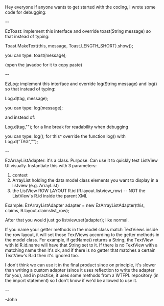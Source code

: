 Hey everyone if anyone wants to get started with the coding, I wrote some code for debugging:

--

EzToast: implement this interface and override toast(String message) so that instead of typing:

Toast.MakeText(this, message, Toast.LENGTH_SHORT).show();

you can type:
toast(message);

(open the javadoc for it to copy paste)

--

EzLog: implement this interface and override log(String message) and log() so that instead of typing:

Log.d(tag, message);

you can type:
log(message);

and instead of:

Log.d(tag,""); for a line break for readability when debugging

you can type:
log();
for this^ override the function log() with Log.d("TAG","");

--

EzArrayListAdapter: it's a class. Purpose: Can use it to quickly test ListView UI visually.
Instantiate this with 3 parameters:
1. context
2. ArrayList holding the data model class elements you want to display in a listview (e.g. ArrayList<ClaimModel>)
3. the ListView ROW LAYOUT R.id (R.layout.listview_row) -- NOT the ListView's R.id inside the parent XML

Example:
EzArrayListAdapter adapter = new EzArrayListAdapter(this, claims, R.layout.claimslist_row);

After that you would just go listview.set(adapter); like normal.

If you name your getter methods in the model class match TextViews inside the row layout, it will set those TextViews according to the getter methods in the model class. For example, if getName() returns a String, the TextView with id R.id.name will have that String set to it. If there is no TextView with a matching name then it's ok, and if there is no getter that matches a certain TextView's R.id then it's ignored too.

I don't think we can use it in the final product since on principle, it's slower than writing a custom adapter (since it uses reflection to write the adapter for you), and in practice, it uses some methods from a WTFPL repository (in the import statement) so I don't know if we'd be allowed to use it.

--

-John
